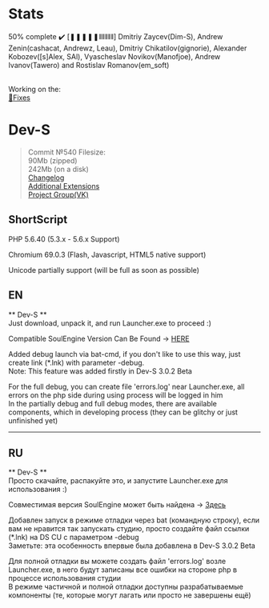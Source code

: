 # Stats
50% complete :heavy_check_mark:
[❚❚❚❚❚⫴⫴⫴⫴⫴]
Dmitriy Zaycev(Dim-S), Andrew Zenin(cashacat, Andrewz, Leau), Dmitriy Chikatilov(gignorie), Alexander Kobozev([s]Alex, SAl), Vyascheslav Novikov(Manofjoe), Andrew Ivanov(Tawero) and Rostislav Romanov(em_soft)

<br>Working on  the:
<br><a href="https://github.com/KashaketCompany/Dev-S/projects/1">:wrench:Fixes</a>
# Dev-S
>Commit №540 Filesize:
<br>90Mb (zipped)
<br>242Mb (on a disk)
<br><a href="https://github.com/KashaketCompany/Dev-S/releases">Changelog</a>
<br><a href="https://github.com/KashaketCompany/Dev-S-Exts">Additional Extensions</a>
<br><a href="https://vk.com/kashaket">Project Group(VK)</a>
## ShortScript
PHP 5.6.40 (5.3.x - 5.6.x Support)

Chromium 69.0.3 (Flash, Javascript, HTML5 native support)

Unicode partially support (will be full as soon as possible)
## EN
** Dev-S **
<br>Just download, unpack it, and run Launcher.exe to proceed :)

Compatible SoulEngine Version Can Be Found -> <a href="https://github.com/KashaketCompany/soulengine">HERE</a>

Added debug launch via bat-cmd, if you don't like to use this way, just create link (*.lnk) with parameter -debug.
<br>Note: This feature was added firstly in Dev-S 3.0.2 Beta

For the full debug, you can create file 'errors.log' near Launcher.exe, all errors on the  php side during using process will be logged in him
<br>In the partially debug and full debug modes, there are available components, which in developing process (they can be glitchy or just unfinished yet)

---

## RU
** Dev-S **
<br>Просто скачайте, распакуйте это, и запустите Launcher.exe для использования :)

Совместимая версия SoulEngine может быть найдена -> <a href="https://github.com/KashaketCompany/soulengine">Здесь</a>

Добавлен запуск в режиме отладки через bat (командную строку), если вам не нравится так запускать студию, просто создайте файл ссылки (*.lnk) на DS CU с параметром -debug
<br>Заметьте: эта особенность впервые была добавлена в Dev-S 3.0.2 Beta

Для полной отладки вы можете создать файл 'errors.log' возле Launcher.exe, в него будут записаны все ошибки на стороне php в процессе использования студии
<br>В режиме частичной и полной отладки доступны разрабатываемые компоненты (те, которые могут лагать или просто не завершены ещё)
